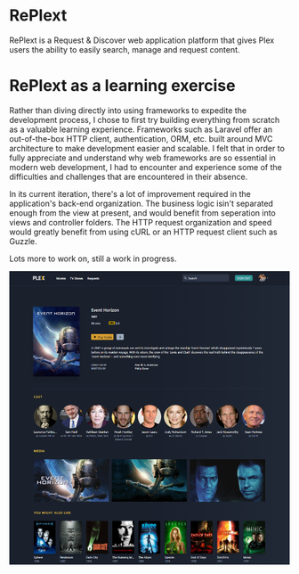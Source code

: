 # RePlext

  RePlext is a Request & Discover web application platform that gives Plex users the ability to easily search, manage and request content.   

# RePlext as a learning exercise

  Rather than diving directly into using frameworks to expedite the development process, I chose to first try building everything from scratch as a valuable learning experience. Frameworks such as Laravel offer an out-of-the-box HTTP client, authentication, ORM, etc. built around MVC architecture to make development easier and scalable. I felt that in order to fully appreciate and understand why web frameworks are so essential in modern web development, I had to encounter and experience some of the difficulties and challenges that are encountered in their absence. 
  
  In its current iteration, there's a lot of improvement required in the application's back-end organization. The business logic isin't separated enough from the view at present, and would benefit from seperation into views and controller folders. The HTTP request organization and speed would greatly benefit from using cURL or an HTTP request client such as Guzzle.
  
Lots more to work on, still a work in progress.

![](assets/images/maincard_screenshot.jpg)
